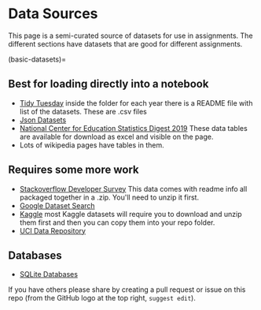 # Data Sources

This page is a semi-curated source of datasets for use in assignments.  The different sections have datasets that are good for different assignments. 


(basic-datasets)=
## Best for loading directly into a notebook
- [Tidy Tuesday](https://github.com/rfordatascience/tidytuesday/tree/master/data) inside the folder for each year there is a README file with list of the datasets. These are .csv files
- [Json Datasets](https://github.com/jdorfman/awesome-json-datasets)
- [National Center for Education Statistics Digest 2019](https://nces.ed.gov/programs/digest/d19/tables_3.asp) These data tables are available for download as excel and visible on the page.
- Lots of wikipedia pages have tables in them.


## Requires some more work

- [Stackoverflow Developer Survey](https://insights.stackoverflow.com/survey) This data comes with readme info all packaged together in a .zip. You'll need to unzip it first.
- [Google Dataset Search](https://datasetsearch.research.google.com/)
- [Kaggle](https://www.kaggle.com/datasets) most Kaggle datasets will require you to download and unzip them first and then you can copy them into your repo folder.
- [UCI Data Repository](https://archive.ics.uci.edu/ml/index.php)



## Databases

- [SQLite Databases](https://2016.padjo.org/tutorials/sqlite-data-starterpacks/)

If you have others please share by creating a pull request or issue on this repo (from the GitHub logo at the top right, `suggest edit`).
